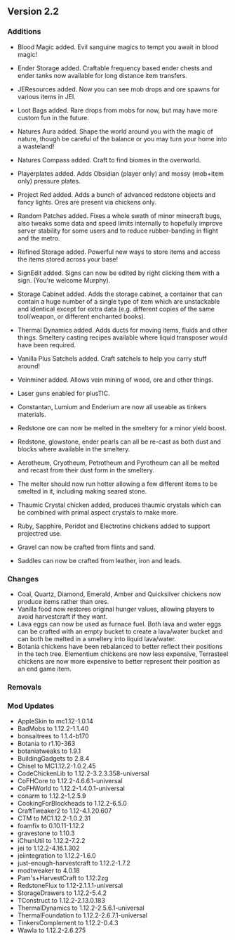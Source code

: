 ## Version 2.2

### Additions

* Blood Magic added. Evil sanguine magics to tempt you await in blood magic! 
* Ender Storage added. Craftable frequency based ender chests and ender tanks now available for long distance item transfers.
* JEResources added. Now you can see mob drops and ore spawns for various items in JEI.
* Loot Bags added. Rare drops from mobs for now, but may have more custom fun in the future.
* Natures Aura added. Shape the world around you with the magic of nature, though be careful of the balance or you may turn your home into a wasteland!

* Natures Compass added. Craft to find biomes in the overworld.
* Playerplates added. Adds Obsidian (player only) and mossy (mob+item only) pressure plates.
* Project Red added. Adds a bunch of advanced redstone objects and fancy lights. Ores are present via chickens only.
* Random Patches added. Fixes a whole swath of minor minecraft bugs, also tweaks some data and speed limits internally to hopefully improve server stability for some users and to reduce rubber-banding in flight and the metro.
* Refined Storage added. Powerful new ways to store items and access the items stored across your base!
* SignEdit added. Signs can now be edited by right clicking them with a sign. (You're welcome Murphy).
* Storage Cabinet added. Adds the storage cabinet, a container that can contain a huge number of a single type of item which are unstackable and identical except for extra data (e.g. different copies of the same tool/weapon, or different enchanted books).
* Thermal Dynamics added. Adds ducts for moving items, fluids and other things. Smeltery casting recipes available where liquid transposer would have been required.
* Vanilla Plus Satchels added. Craft satchels to help you carry stuff around!
* Veinminer added. Allows vein mining of wood, ore and other things.
* Laser guns enabled for plusTIC.
* Constantan, Lumium and Enderium are now all useable as tinkers materials.
* Redstone ore can now be melted in the smeltery for a minor yield boost.
* Redstone, glowstone, ender pearls can all be re-cast as both dust and blocks where available in the smeltery.
* Aerotheum, Cryotheum, Petrotheum and Pyrotheum can all be melted and recast from their dust form in the smeltery.
* The melter should now run hotter allowing a few different items to be smelted in it, including making seared stone.
* Thaumic Crystal chicken added, produces thaumic crystals which can be combined with primal aspect crystals to make more.
* Ruby, Sapphire, Peridot and Electrotine chickens added to support projectred use.
* Gravel can now be crafted from flints and sand.
* Saddles can now be crafted from leather, iron and leads.

### Changes
* Coal, Quartz, Diamond, Emerald, Amber and Quicksilver chickens now produce items rather than ores.
* Vanilla food now restores original hunger values, allowing players to avoid harvestcraft if they want.
* Lava eggs can now be used as furnace fuel. Both lava and water eggs can be crafted with an empty bucket to create a lava/water bucket and can both be melted in a smeltery into liquid lava/water.
* Botania chickens have been rebalanced to better reflect their positions in the tech tree. Elementium chickens are now less expensive, Terrasteel chickens are now more expensive to better represent their position as an end game item.

### Removals


### Mod Updates
* AppleSkin to mc1.12-1.0.14
* BadMobs to 1.12.2-1.1.40
* bonsaitrees to 1.1.4-b170
* Botania to r1.10-363
* botaniatweaks to 1.9.1
* BuildingGadgets to 2.8.4
* Chisel to MC1.12.2-1.0.2.45
* CodeChickenLib to 1.12.2-3.2.3.358-universal
* CoFHCore to 1.12.2-4.6.6.1-universal
* CoFHWorld to 1.12.2-1.4.0.1-universal
* conarm to 1.12.2-1.2.5.9
* CookingForBlockheads to 1.12.2-6.5.0
* CraftTweaker2 to 1.12-4.1.20.607
* CTM to MC1.12.2-1.0.2.31
* foamfix to 0.10.11-1.12.2
* gravestone to 1.10.3
* iChunUtil to 1.12.2-7.2.2
* jei to 1.12.2-4.16.1.302
* jeiintegration to 1.12.2-1.6.0
* just-enough-harvestcraft to 1.12.2-1.7.2
* modtweaker to 4.0.18
* Pam's+HarvestCraft to 1.12.2zg
* RedstoneFlux to 1.12-2.1.1.1-universal
* StorageDrawers to 1.12.2-5.4.2
* TConstruct to 1.12.2-2.13.0.183
* ThermalDynamics to 1.12.2-2.5.6.1-universal
* ThermalFoundation to 1.12.2-2.6.7.1-universal
* TinkersComplement to 1.12.2-0.4.3
* Wawla to 1.12.2-2.6.275